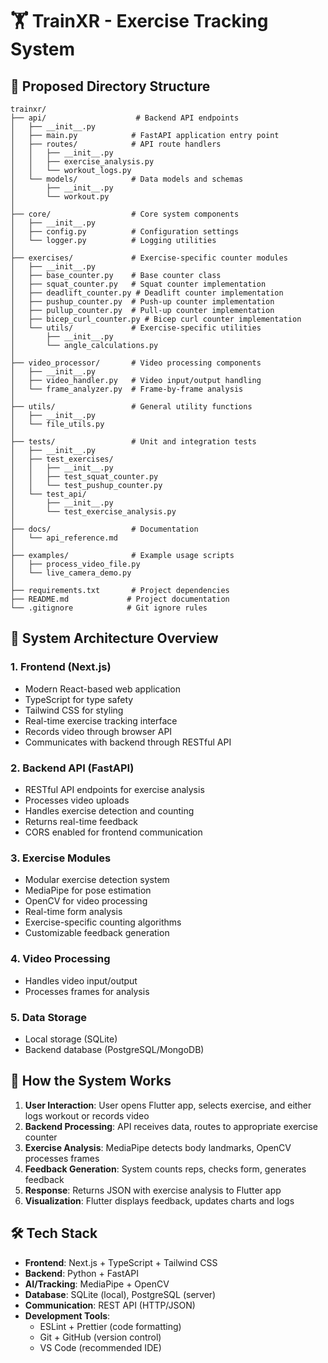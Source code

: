 # 🏋️ TrainXR - Exercise Tracking System

## 📁 Proposed Directory Structure

```
trainxr/
├── api/                    # Backend API endpoints
│   ├── __init__.py
│   ├── main.py            # FastAPI application entry point
│   ├── routes/            # API route handlers
│   │   ├── __init__.py
│   │   ├── exercise_analysis.py
│   │   └── workout_logs.py
│   └── models/            # Data models and schemas
│       ├── __init__.py
│       └── workout.py
│
├── core/                  # Core system components
│   ├── __init__.py
│   ├── config.py          # Configuration settings
│   └── logger.py          # Logging utilities
│
├── exercises/             # Exercise-specific counter modules
│   ├── __init__.py
│   ├── base_counter.py    # Base counter class
│   ├── squat_counter.py   # Squat counter implementation
│   ├── deadlift_counter.py # Deadlift counter implementation
│   ├── pushup_counter.py  # Push-up counter implementation
│   ├── pullup_counter.py  # Pull-up counter implementation
│   ├── bicep_curl_counter.py # Bicep curl counter implementation
│   └── utils/             # Exercise-specific utilities
│       ├── __init__.py
│       └── angle_calculations.py
│
├── video_processor/       # Video processing components
│   ├── __init__.py
│   ├── video_handler.py   # Video input/output handling
│   └── frame_analyzer.py  # Frame-by-frame analysis
│
├── utils/                 # General utility functions
│   ├── __init__.py
│   └── file_utils.py
│
├── tests/                 # Unit and integration tests
│   ├── __init__.py
│   ├── test_exercises/
│   │   ├── __init__.py
│   │   ├── test_squat_counter.py
│   │   └── test_pushup_counter.py
│   └── test_api/
│       ├── __init__.py
│       └── test_exercise_analysis.py
│
├── docs/                  # Documentation
│   └── api_reference.md
│
├── examples/              # Example usage scripts
│   ├── process_video_file.py
│   └── live_camera_demo.py
│
├── requirements.txt       # Project dependencies
├── README.md             # Project documentation
└── .gitignore            # Git ignore rules
```

## 🧠 System Architecture Overview

### 1. Frontend (Next.js)
- Modern React-based web application
- TypeScript for type safety
- Tailwind CSS for styling
- Real-time exercise tracking interface
- Records video through browser API
- Communicates with backend through RESTful API

### 2. Backend API (FastAPI)
- RESTful API endpoints for exercise analysis
- Processes video uploads
- Handles exercise detection and counting
- Returns real-time feedback
- CORS enabled for frontend communication

### 3. Exercise Modules
- Modular exercise detection system
- MediaPipe for pose estimation
- OpenCV for video processing
- Real-time form analysis
- Exercise-specific counting algorithms
- Customizable feedback generation

### 4. Video Processing
- Handles video input/output
- Processes frames for analysis

### 5. Data Storage
- Local storage (SQLite)
- Backend database (PostgreSQL/MongoDB)

## 🚀 How the System Works

1. **User Interaction**: User opens Flutter app, selects exercise, and either logs workout or records video
2. **Backend Processing**: API receives data, routes to appropriate exercise counter
3. **Exercise Analysis**: MediaPipe detects body landmarks, OpenCV processes frames
4. **Feedback Generation**: System counts reps, checks form, generates feedback
5. **Response**: Returns JSON with exercise analysis to Flutter app
6. **Visualization**: Flutter displays feedback, updates charts and logs

## 🛠️ Tech Stack

- **Frontend**: Next.js + TypeScript + Tailwind CSS
- **Backend**: Python + FastAPI
- **AI/Tracking**: MediaPipe + OpenCV
- **Database**: SQLite (local), PostgreSQL (server)
- **Communication**: REST API (HTTP/JSON)
- **Development Tools**: 
  - ESLint + Prettier (code formatting)
  - Git + GitHub (version control)
  - VS Code (recommended IDE)
